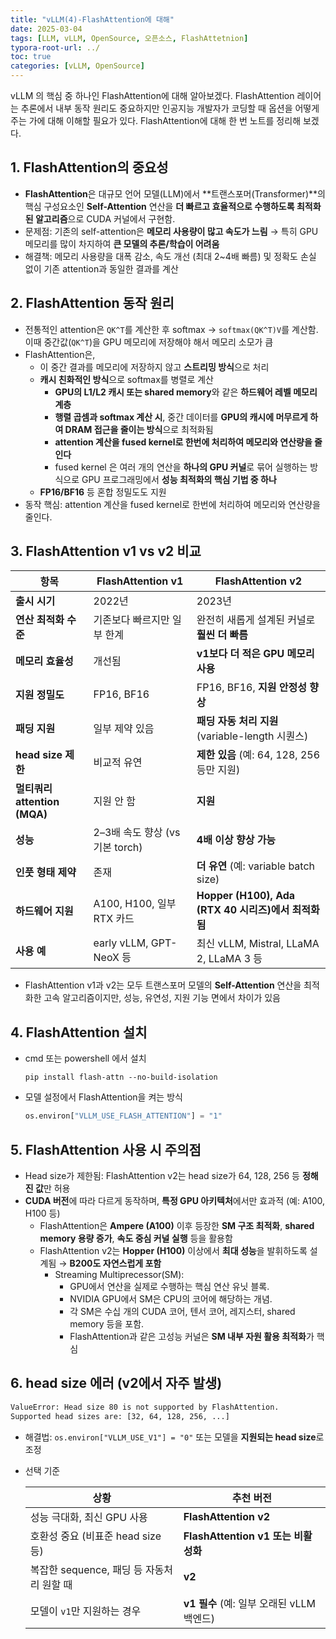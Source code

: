 ```yaml
---
title: "vLLM(4)-FlashAttention에 대해"
date: 2025-03-04
tags: [LLM, vLLM, OpenSource, 오픈소스, FlashAttetnion]
typora-root-url: ../
toc: true
categories: [vLLM, OpenSource]
---
```


vLLM 의 핵심 중 하나인 FlashAttention에 대해 알아보겠다. FlashAttention 레이어는 추론에서 내부 동작 원리도 중요하지만 인공지능 개발자가 코딩할 때 옵션을 어떻게 주는 가에 대해 이해할 필요가 있다. FlashAttention에 대해 한 번 노트를 정리해 보겠다.



## **1. FlashAttention의 중요성**

* **FlashAttention**은 대규모 언어 모델(LLM)에서 **트랜스포머(Transformer)**의 핵심 구성요소인 **Self-Attention** 연산을 **더 빠르고 효율적으로 수행하도록 최적화된 알고리즘**으로 CUDA 커널에서 구현함.
* 문제점: 기존의 self-attention은 **메모리 사용량이 많고 속도가 느림** → 특히 GPU 메모리를 많이 차지하여 **큰 모델의 추론/학습이 어려움**
* 해결책: 메모리 사용량을 대폭 감소, 속도 개선 (최대 2~4배 빠름) 및 정확도 손실 없이 기존 attention과 동일한 결과를 계산



## **2. FlashAttention 동작 원리**

* 전통적인 attention은 `QK^T`를 계산한 후 softmax → `softmax(QK^T)V`를 계산함. 이때 중간값(`QK^T`)을 GPU 메모리에 저장해야 해서 메모리 소모가 큼
* FlashAttention은,
  * 이 중간 결과를 메모리에 저장하지 않고 **스트리밍 방식**으로 처리
  * **캐시 친화적인 방식**으로 softmax를 병렬로 계산
    * **GPU의 L1/L2 캐시 또는 shared memory**와 같은 **하드웨어 레벨 메모리 계층**
    * **행렬 곱셈과 softmax 계산 시**, 중간 데이터를 **GPU의 캐시에 머무르게 하여 DRAM 접근을 줄이는 방식**으로 최적화됨
    *  **attention 계산을 fused kernel로 한번에 처리하여 메모리와 연산량을 줄인다**
      * fused kernel 은 여러 개의 연산을 **하나의 GPU 커널**로 묶어 실행하는 방식으로 GPU 프로그래밍에서 **성능 최적화의 핵심 기법 중 하나**
  * **FP16/BF16** 등 혼합 정밀도도 지원
* 동작 핵심:  attention 계산을 fused kernel로 한번에 처리하여 메모리와 연산량을 줄인다.



## **3. FlashAttention v1 vs v2 비교**

| 항목                         | FlashAttention v1               | FlashAttention v2                                   |
| ---------------------------- | ------------------------------- | --------------------------------------------------- |
| **출시 시기**                | 2022년                          | 2023년                                              |
| **연산 최적화 수준**         | 기존보다 빠르지만 일부 한계     | 완전히 새롭게 설계된 커널로 **훨씬 더 빠름**        |
| **메모리 효율성**            | 개선됨                          | **v1보다 더 적은 GPU 메모리 사용**                  |
| **지원 정밀도**              | FP16, BF16                      | FP16, BF16, **지원 안정성 향상**                    |
| **패딩 지원**                | 일부 제약 있음                  | **패딩 자동 처리 지원** (variable-length 시퀀스)    |
| **head size 제한**           | 비교적 유연                     | **제한 있음** (예: 64, 128, 256 등만 지원)          |
| **멀티쿼리 attention (MQA)** | 지원 안 함                      | **지원**                                            |
| **성능**                     | 2–3배 속도 향상 (vs 기본 torch) | **4배 이상 향상 가능**                              |
| **인풋 형태 제약**           | 존재                            | **더 유연** (예: variable batch size)               |
| **하드웨어 지원**            | A100, H100, 일부 RTX 카드       | **Hopper (H100), Ada (RTX 40 시리즈)에서 최적화됨** |
| **사용 예**                  | early vLLM, GPT-NeoX 등         | 최신 vLLM, Mistral, LLaMA 2, LLaMA 3 등             |

* FlashAttention v1과 v2는 모두 트랜스포머 모델의 **Self-Attention** 연산을 최적화한 고속 알고리즘이지만, 성능, 유연성, 지원 기능 면에서 차이가 있음



## **4. FlashAttention 설치**

* cmd 또는 powershell 에서 설치

  ```
  pip install flash-attn --no-build-isolation
  ```

* 모델 설정에서 FlashAttention을 켜는 방식

  ```python
  os.environ["VLLM_USE_FLASH_ATTENTION"] = "1"
  ```

  

## **5. FlashAttention 사용 시 주의점**

* Head size가 제한됨: FlashAttention v2는 head size가 64, 128, 256 등 **정해진 값**만 허용
* **CUDA 버전**에 따라 다르게 동작하며, **특정 GPU 아키텍처**에서만 효과적 (예: A100, H100 등)
  * FlashAttention은 **Ampere (A100)** 이후 등장한 **SM 구조 최적화**, **shared memory 용량 증가**, **속도 중심 커널 실행** 등을 활용함
  * FlashAttention v2는 **Hopper (H100)** 이상에서 **최대 성능**을 발휘하도록 설계됨 → **B200도 자연스럽게 포함**
    * Streaming Multiprecessor(SM): 
      * GPU에서 연산을 실제로 수행하는 핵심 연산 유닛 블록. 
      * NVIDIA GPU에서 SM은 CPU의 코어에 해당하는 개념.
      * 각 SM은 수십 개의 CUDA 코어, 텐서 코어, 레지스터, shared memory 등을 포함. 
      * FlashAttention과 같은 고성능 커널은 **SM 내부 자원 활용 최적화**가 핵심



## **6. head size 에러 (v2에서 자주 발생)**

```bash
ValueError: Head size 80 is not supported by FlashAttention. 
Supported head sizes are: [32, 64, 128, 256, ...]
```

*  해결법: `os.environ["VLLM_USE_V1"] = "0"` 또는 모델을 **지원되는 head size**로 조정

* 선택 기준

  | 상황                                      | 추천 버전                                 |
  | ----------------------------------------- | ----------------------------------------- |
  | 성능 극대화, 최신 GPU 사용                | **FlashAttention v2**                     |
  | 호환성 중요 (비표준 head size 등)         | **FlashAttention v1 또는 비활성화**       |
  | 복잡한 sequence, 패딩 등 자동처리 원할 때 | **v2**                                    |
  | 모델이 `v1`만 지원하는 경우               | **v1 필수** (예: 일부 오래된 vLLM 백엔드) |